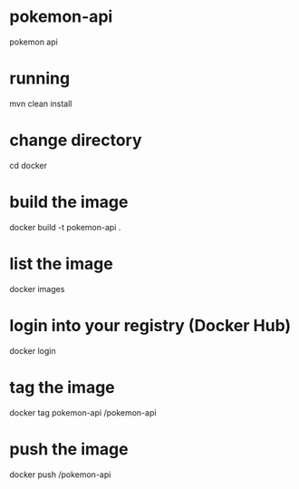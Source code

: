 # pokemon-api
pokemon api

# running
mvn clean install

#  change directory
cd docker
#  build the image
docker build -t pokemon-api .
#  list the image
docker images
#  login into your registry (Docker Hub)
docker login
#  tag the image
docker tag pokemon-api <repository name>/pokemon-api
# push the image
docker push <repository name>/pokemon-api
